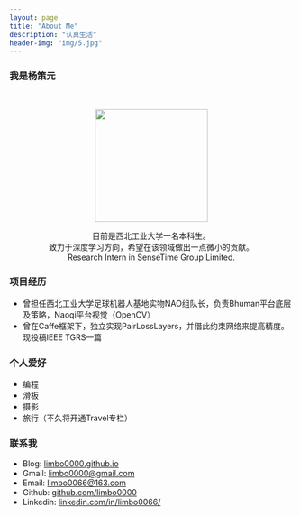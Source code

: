 ```yaml
---
layout: page
title: "About Me"
description: "认真生活"
header-img: "img/5.jpg"
---
```

### 我是杨策元


<center>
    <p><img src="https://github.com/limbo0000/limbo/blob/master/img/ycy.jpg?raw=true" align="center" width="200" height="200"></p>
</center>

<center>
目前是西北工业大学一名本科生。
<br/>致力于深度学习方向，希望在该领域做出一点微小的贡献。
<br/>Research Intern in SenseTime Group Limited.

</center>

### 项目经历
- 曾担任西北工业大学足球机器人基地实物NAO组队长，负责Bhuman平台底层及策略，Naoqi平台视觉（OpenCV）
- 曾在Caffe框架下，独立实现PairLossLayers，并借此约束网络来提高精度。现投稿IEEE TGRS一篇

### 个人爱好
- 编程
- 滑板
- 摄影
- 旅行（不久将开通Travel专栏）

### 联系我
 
- Blog: [limbo0000.github.io](http://limbo0000.github.io/limbo/)    
- Gmail: [limbo0000@gmail.com](mailto:limbo0000@gmail.com )  
- Email: [limbo0066@163.com](mailto:limbo0066@163.com)
- Github: [github.com/limbo0000](https://github.com/limbo0000/)
- Linkedin: [linkedin.com/in/limbo0066/](https://www.linkedin.com/in/limbo0066/)








